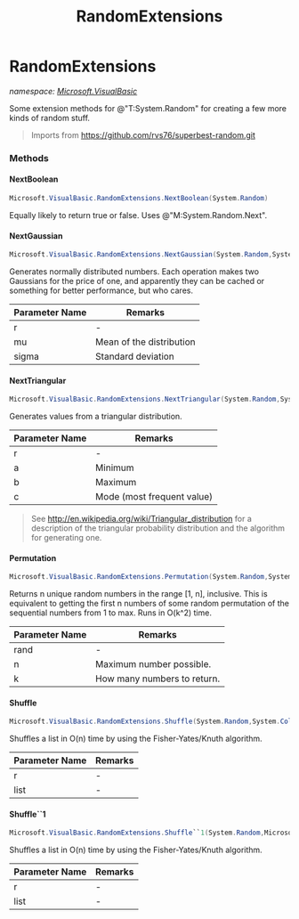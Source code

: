 ﻿---
title: RandomExtensions
---

# RandomExtensions
_namespace: [Microsoft.VisualBasic](N-Microsoft.VisualBasic.html)_

Some extension methods for @"T:System.Random" for creating a few more kinds of random stuff.

> Imports from https://github.com/rvs76/superbest-random.git 


### Methods

#### NextBoolean
```csharp
Microsoft.VisualBasic.RandomExtensions.NextBoolean(System.Random)
```
Equally likely to return true or false. Uses @"M:System.Random.Next".

#### NextGaussian
```csharp
Microsoft.VisualBasic.RandomExtensions.NextGaussian(System.Random,System.Double,System.Double)
```
Generates normally distributed numbers. Each operation makes two Gaussians for the price of one, and apparently they can be cached or something for better performance, but who cares.

|Parameter Name|Remarks|
|--------------|-------|
|r|-|
|mu|Mean of the distribution|
|sigma|Standard deviation|


#### NextTriangular
```csharp
Microsoft.VisualBasic.RandomExtensions.NextTriangular(System.Random,System.Double,System.Double,System.Double)
```
Generates values from a triangular distribution.

|Parameter Name|Remarks|
|--------------|-------|
|r|-|
|a|Minimum|
|b|Maximum|
|c|Mode (most frequent value)|

> 
>  See http://en.wikipedia.org/wiki/Triangular_distribution for a description of the triangular probability distribution and the algorithm for generating one.
>  

#### Permutation
```csharp
Microsoft.VisualBasic.RandomExtensions.Permutation(System.Random,System.Int32,System.Int32)
```
Returns n unique random numbers in the range [1, n], inclusive. 
 This is equivalent to getting the first n numbers of some random permutation of the sequential numbers from 1 to max. 
 Runs in O(k^2) time.

|Parameter Name|Remarks|
|--------------|-------|
|rand|-|
|n|Maximum number possible.|
|k|How many numbers to return.|


#### Shuffle
```csharp
Microsoft.VisualBasic.RandomExtensions.Shuffle(System.Random,System.Collections.IList@)
```
Shuffles a list in O(n) time by using the Fisher-Yates/Knuth algorithm.

|Parameter Name|Remarks|
|--------------|-------|
|r|-|
|list|-|


#### Shuffle``1
```csharp
Microsoft.VisualBasic.RandomExtensions.Shuffle``1(System.Random,Microsoft.VisualBasic.List{``0}@)
```
Shuffles a list in O(n) time by using the Fisher-Yates/Knuth algorithm.

|Parameter Name|Remarks|
|--------------|-------|
|r|-|
|list|-|




